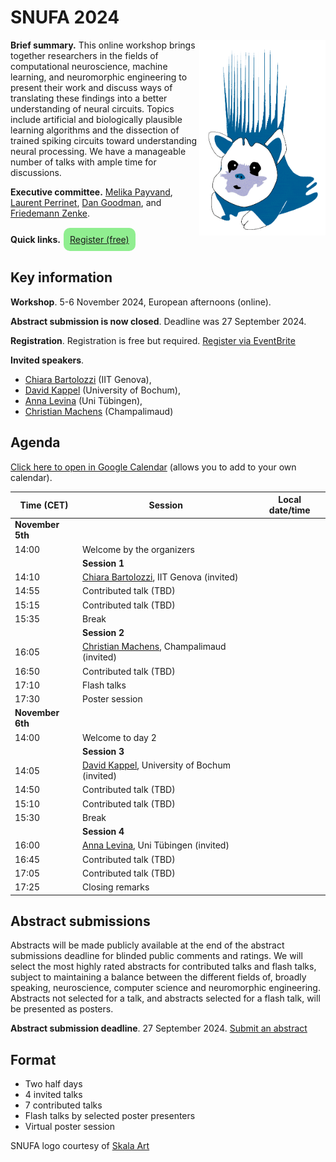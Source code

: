 # SNUFA 2024

<img align="right" width="499" style="max-width: 40%" src="/images/snufa_hog.gif">

**Brief summary.** This online workshop brings together researchers in the fields of computational neuroscience, machine learning, and neuromorphic engineering to present their work and discuss ways of translating these findings into a better understanding of neural circuits. Topics include artificial and biologically plausible learning algorithms and the dissection of trained spiking circuits toward understanding neural processing. We have a manageable number of talks with ample time for discussions.

**Executive committee.** [Melika Payvand](https://services.ini.uzh.ch/people/melika), [Laurent Perrinet](https://laurentperrinet.github.io/), [Dan Goodman](https://neural-reckoning.org), and [Friedemann Zenke](https://zenkelab.org/).

**Quick links.** <span style="background: lightgreen; border-radius: 10px; padding: 10px; display: inline-block; margin: 1px;"><a href="https://www.eventbrite.com/e/snufa-2024-tickets-950947628957?keep_tld=1">Register (free)</a></span>

## Key information

**Workshop**. 5-6 November 2024, European afternoons (online).

**Abstract submission is now closed**. Deadline was 27 September 2024.

**Registration**. Registration is free but required. [Register via EventBrite](https://www.eventbrite.com/e/snufa-2024-tickets-950947628957?keep_tld=1)

**Invited speakers**. 
* [Chiara Bartolozzi](https://www.iit.it/people-details/-/people/chiara-bartolozzi) (IIT Genova),
* [David Kappel](https://www.ini.rub.de/the_institute/people/david-kappel/) (University of Bochum),
* [Anna Levina](https://uni-tuebingen.de/fakultaeten/mathematisch-naturwissenschaftliche-fakultaet/fachbereiche/informatik/lehrstuehle/self-organization-and-optimality-in-neuronal-networks/) (Uni Tübingen),
* [Christian Machens](https://machenslab.org/) (Champalimaud)

## Agenda

[Click here to open in Google Calendar](https://calendar.google.com/calendar/u/0?cid=OTYzMGJmOWIyZmJjZjNmNjE0ZDMzN2MyZTVmZjhmMWQ0NDYxZTMwYTM3OWNlNmJmZDA5YWVkMzg1MGJlN2IxMUBncm91cC5jYWxlbmRhci5nb29nbGUuY29t) (allows you to add to your own calendar).

<script language="javascript">
	function LT(d, t) {
		var date = new Date(d+' 2024 '+t+' UTC+1');
		document.write(date.toString());
	}
</script>

| Time (CET) | Session | Local date/time 
|------------|---------|-----------------
|**November 5th** |  |  
| 14:00 | Welcome by the organizers | <script language="javascript">LT('5 Nov', '14:00')</script> 
|       | **Session 1** |  
| 14:10 | [Chiara Bartolozzi](https://www.iit.it/people-details/-/people/chiara-bartolozzi), IIT Genova (invited) | <script language="javascript">LT('5 Nov', '14:10')</script> 
| 14:55 | Contributed talk (TBD) | <script language="javascript">LT('5 Nov', '14:55')</script> 
| 15:15 | Contributed talk (TBD) | <script language="javascript">LT('5 Nov', '15:15')</script> 
| 15:35 | Break | <script language="javascript">LT('5 Nov', '15:35')</script> 
|       | **Session 2** |  
| 16:05 | [Christian Machens](https://machenslab.org/), Champalimaud (invited) | <script language="javascript">LT('5 Nov', '16:05')</script> 
| 16:50 | Contributed talk (TBD) | <script language="javascript">LT('5 Nov', '16:50')</script> 
| 17:10 | Flash talks | <script language="javascript">LT('5 Nov', '17:10')</script> 
| 17:30 | Poster session | <script language="javascript">LT('5 Nov', '17:30')</script> 
|**November 6th** |  |  
| 14:00 | Welcome to day 2 | <script language="javascript">LT('6 Nov', '14:00')</script> 
|       | **Session 3** |  
| 14:05 | [David Kappel](https://www.ini.rub.de/the_institute/people/david-kappel/), University of Bochum (invited) | <script language="javascript">LT('6 Nov', '14:05')</script> 
| 14:50 | Contributed talk (TBD) | <script language="javascript">LT('6 Nov', '14:50')</script> 
| 15:10 | Contributed talk (TBD) | <script language="javascript">LT('6 Nov', '15:10')</script> 
| 15:30 | Break | <script language="javascript">LT('6 Nov', '15:30')</script> 
|       | **Session 4** |  
| 16:00 | [Anna Levina](https://uni-tuebingen.de/fakultaeten/mathematisch-naturwissenschaftliche-fakultaet/fachbereiche/informatik/lehrstuehle/self-organization-and-optimality-in-neuronal-networks/), Uni Tübingen (invited) | <script language="javascript">LT('6 Nov', '16:00')</script> 
| 16:45 | Contributed talk (TBD) | <script language="javascript">LT('6 Nov', '16:45')</script> 
| 17:05 | Contributed talk (TBD) | <script language="javascript">LT('6 Nov', '17:05')</script> 
| 17:25 | Closing remarks | <script language="javascript">LT('6 Nov', '17:25')</script> 

## Abstract submissions

Abstracts will be made publicly available at the end of the abstract submissions deadline for blinded public comments and ratings. We will select the most highly rated abstracts for contributed talks and flash talks, subject to maintaining a balance between the different fields of, broadly speaking, neuroscience, computer science and neuromorphic engineering. Abstracts not selected for a talk, and abstracts selected for a flash talk, will be presented as posters.

**Abstract submission deadline**. 27 September 2024. [Submit an abstract](https://forms.office.com/e/1XZufmVndb)

## Format

* Two half days
* 4 invited talks
* 7 contributed talks
* Flash talks by selected poster presenters
* Virtual poster session




SNUFA logo courtesy of [Skala Art](https://skala-art.net/)

